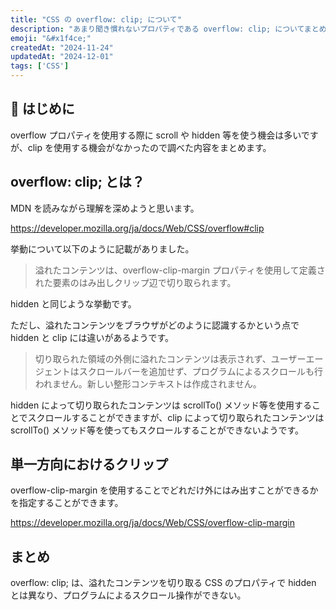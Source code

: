 ```yaml
---
title: "CSS の overflow: clip; について"
description: "あまり聞き慣れないプロパティである overflow: clip; についてまとめる。"
emoji: "&#x1f4ce;"
createdAt: "2024-11-24"
updatedAt: "2024-12-01"
tags: ['CSS']
---
```


## &#x1f64b; はじめに

overflow プロパティを使用する際に scroll や hidden 等を使う機会は多いですが、clip を使用する機会がなかったので調べた内容をまとめます。

## overflow: clip; とは？

MDN を読みながら理解を深めようと思います。

https://developer.mozilla.org/ja/docs/Web/CSS/overflow#clip

挙動について以下のように記載がありました。

> 溢れたコンテンツは、overflow-clip-margin プロパティを使用して定義された要素のはみ出しクリップ辺で切り取られます。

hidden と同じような挙動です。

ただし、溢れたコンテンツをブラウザがどのように認識するかという点で hidden と clip には違いがあるようです。

> 切り取られた領域の外側に溢れたコンテンツは表示されず、ユーザーエージェントはスクロールバーを追加せず、プログラムによるスクロールも行われません。新しい整形コンテキストは作成されません。

hidden によって切り取られたコンテンツは scrollTo() メソッド等を使用することでスクロールすることができますが、clip によって切り取られたコンテンツは scrollTo() メソッド等を使ってもスクロールすることができないようです。

## 単一方向におけるクリップ

overflow-clip-margin を使用することでどれだけ外にはみ出すことができるかを指定することができます。

https://developer.mozilla.org/ja/docs/Web/CSS/overflow-clip-margin

## まとめ

overflow: clip; は、溢れたコンテンツを切り取る CSS のプロパティで hidden とは異なり、プログラムによるスクロール操作ができない。
